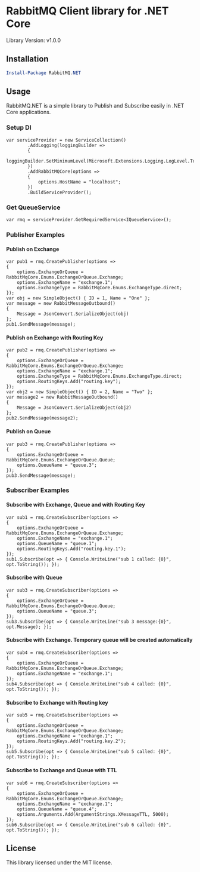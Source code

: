 # RabbitMQ Client library for .NET Core

Library Version: v1.0.0

## Installation

```powershell
Install-Package RabbitMQ.NET
```

## Usage

RabbitMQ.NET is a simple library to Publish and Subscribe easily in .NET Core applications.

### Setup DI
```
var serviceProvider = new ServiceCollection()
        .AddLogging(loggingBuilder =>
        {
            loggingBuilder.SetMinimumLevel(Microsoft.Extensions.Logging.LogLevel.Trace);
        })
        .AddRabbitMQCore(options =>
        {
            options.HostName = "localhost";
        })
        .BuildServiceProvider();
```

### Get QueueService
```
var rmq = serviceProvider.GetRequiredService<IQueueService>();
```

### Publisher Examples

#### Publish on Exchange

```
var pub1 = rmq.CreatePublisher(options =>
{
    options.ExchangeOrQueue = RabbitMqCore.Enums.ExchangeOrQueue.Exchange;
    options.ExchangeName = "exchange.1";
    options.ExchangeType = RabbitMqCore.Enums.ExchangeType.direct;
});
var obj = new SimpleObject() { ID = 1, Name = "One" };
var message = new RabbitMessageOutbound()
{
    Message = JsonConvert.SerializeObject(obj)
};
pub1.SendMessage(message);
```

#### Publish on Exchange with Routing Key

```
var pub2 = rmq.CreatePublisher(options =>
{
    options.ExchangeOrQueue = RabbitMqCore.Enums.ExchangeOrQueue.Exchange;
    options.ExchangeName = "exchange.1";
    options.ExchangeType = RabbitMqCore.Enums.ExchangeType.direct;
    options.RoutingKeys.Add("routing.key");
});
var obj2 = new SimpleObject() { ID = 2, Name = "Two" };
var message2 = new RabbitMessageOutbound()
{
    Message = JsonConvert.SerializeObject(obj2)
};
pub2.SendMessage(message2);
```

#### Publish on Queue
```
var pub3 = rmq.CreatePublisher(options =>
{
    options.ExchangeOrQueue = RabbitMqCore.Enums.ExchangeOrQueue.Queue;
    options.QueueName = "queue.3";
});
pub3.SendMessage(message);
```

### Subscriber Examples
#### Subscribe with Exchange, Queue and with Routing Key
```
var sub1 = rmq.CreateSubscriber(options =>
{
    options.ExchangeOrQueue = RabbitMqCore.Enums.ExchangeOrQueue.Exchange;
    options.ExchangeName = "exchange.1";
    options.QueueName = "queue.1";
    options.RoutingKeys.Add("routing.key.1");
});
sub1.Subscribe(opt => { Console.WriteLine("sub 1 called: {0}", opt.ToString()); });
```
#### Subscribe with Queue
```
var sub3 = rmq.CreateSubscriber(options =>
{
    options.ExchangeOrQueue = RabbitMqCore.Enums.ExchangeOrQueue.Queue;
    options.QueueName = "queue.3";
});
sub3.Subscribe(opt => { Console.WriteLine("sub 3 message:{0}", opt.Message); });
```

#### Subscribe with Exchange. Temporary queue will be created automatically
```
var sub4 = rmq.CreateSubscriber(options =>
{
    options.ExchangeOrQueue = RabbitMqCore.Enums.ExchangeOrQueue.Exchange;
    options.ExchangeName = "exchange.1";
});
sub4.Subscribe(opt => { Console.WriteLine("sub 4 called: {0}", opt.ToString()); });
```

#### Subscribe to Exchange with Routing key
```
var sub5 = rmq.CreateSubscriber(options =>
{
    options.ExchangeOrQueue = RabbitMqCore.Enums.ExchangeOrQueue.Exchange;
    options.ExchangeName = "exchange.1";
    options.RoutingKeys.Add("routing.key.2");
});
sub5.Subscribe(opt => { Console.WriteLine("sub 5 called: {0}", opt.ToString()); });
```

#### Subscribe to Exchange and Queue with TTL
```
var sub6 = rmq.CreateSubscriber(options =>
{
    options.ExchangeOrQueue = RabbitMqCore.Enums.ExchangeOrQueue.Exchange;
    options.ExchangeName = "exchange.1";
    options.QueueName = "queue.4";
    options.Arguments.Add(ArgumentStrings.XMessageTTL, 5000);
});
sub6.Subscribe(opt => { Console.WriteLine("sub 6 called: {0}", opt.ToString()); });
```

## License

This library licensed under the MIT license.
